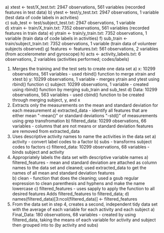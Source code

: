 a) xtest  <- test/X_test.txt: 2947 observations, 561 variables (recorded features in test data)
b) ytest  <- test/y_test.txt: 2947 observations, 1 variable (test data of code labels in actvities)      
c) sub_test  <- test/subject_test.txt: 2947 observations, 1 variable    
d) xtrain <- train/X_train.txt: 7352 observations, 561 variables (recorded features in train data)
e) ytrain <- train/y_train.txt: 7352 observations, 1 variable (train data of code labels in activities)
f) sub_train <- train/subject_train.txt: 7352 observations, 1 variable (train data of volunteer subjects observed)
g) features  <- features.txt: 561 observations, 2 variables (from accelerometer and gyroscope)
h) acts  <- activity_labels.txt: 6 observations, 2 variables (activities performed; codes/labels)
1. Merges the training and the test sets to create one data set
  a) x: 10299 observations, 561 variables - used rbind() function to merge xtrain and xtest
  b) y: 10299 observations, 1 variable - merges ytrain and ytest using rbind() function
  c) subject: 10299 observations, 1 variable - created using rbind() function by merging sub_train and sub_test
  d) Data: 10299 observations, 563 variables - used cbind() function to be created through merging subject, y, and x 
2. Extracts only the measurements on the mean and standard deviation for each measurement
  a) extracted_data - identify all features that are either mean "-mean()" or standard deviations "-std()" of measurements using grep transfromation
  b) filtered_data: 10299 observations, 66 variables - columns that are not means or standard deviation features are removed from extracted_data
3. Uses descriptive activity names to name the activities in the data set
  a) activity - convert label codes to a factor 
  b) subs - transforms subject codes to factors
  c) filtered_data: 10299 observations, 68 variables - binds subject and activity 
4.	Appropriately labels the data set with descriptive variable names
  a) filtered_features - mean and standard deviation are attached as column names to the data set and cleaned; used extracted_data to get the names of all mean and standard deviation features  
  b) clean - function that does the cleaning; used a gsub regular expression to clean parenthesis and hyphens and make the name  lowercase 
  c) filtered_features - uses sapply to apply the function to all desired features
  Adds filtered_features to filtered_data; 
  d) names(filtered_data)[3:ncol(filtered_data)] <- filtered_features
5. From the data set in step 4, creates a second, independent tidy data set with the average of each variable for each activity and each subject
  a) Final_Data: 180 observations, 68 variables - created by using filtered_data, taking the means of each variable for activity and subject then grouped into to (by activity and subs)